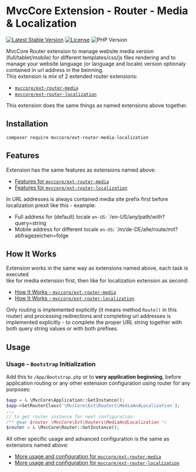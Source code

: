 # MvcCore Extension - Router - Media & Localization

[![Latest Stable Version](https://img.shields.io/badge/Stable-v4.3.1-brightgreen.svg?style=plastic)](https://github.com/mvccore/ext-router-media-localization/releases)
[![License](https://img.shields.io/badge/Licence-BSD-brightgreen.svg?style=plastic)](https://mvccore.github.io/docs/mvccore/4.0.0/LICENCE.md)
![PHP Version](https://img.shields.io/badge/PHP->=5.3-brightgreen.svg?style=plastic)

MvcCore Router extension to manage website media version (full/tablet/mobile) for different templates/css/js files rendering and to manage your website language (or language and locale) version optionaly contained in url address in the beinning.  
This extension is mix of 2 extended router extensions:
- [`mvccore/ext-router-media`](https://github.com/mvccore/ext-router-media)
- [`mvccore/ext-router-localization`](https://github.com/mvccore/ext-router-localization)  

This extension does the same things as named extensions above together.

## Installation
```shell
composer require mvccore/ext-router-media-localization
```

## Features
Extension has the same features as extensions named above:
- [Features for `mvccore/ext-router-media`](https://github.com/mvccore/ext-router-media#user-content-2-features)
- [Features for `mvccore/ext-router-localization`](https://github.com/mvccore/ext-router-localization#user-content-2-features)

In URL addresses is always contained media site prefix first before localization prexit like this - example:
- Full address for (default) locale `en-US`: `/en-US/any/path/with?query=string
- Mobile address for different locale `en-US`: `/m/de-DE/alle/route/mit?abfragezeichen=folge

## How It Works
Extension works in the same way as extensions named above, each task is executed  
like for media extension first, then like for localization extension as second:
- [How It Works - `mvccore/ext-router-media`](https://github.com/mvccore/ext-router-media#user-content-3-how-it-works)
- [How It Works - `mvccore/ext-router-localization`](https://github.com/mvccore/ext-router-localization#user-content-3-how-it-works)

Only routing is implemented explicitly (it means method `Route()` in this router) and processing redirections and completing url addresses is implemented explicitly - to complete the proper URL string together with both query string values or with both prefixes.

## Usage

### Usage - `Bootstrap` Initialization

Add this to `/App/Bootstrap.php` or to **very application beginning**, 
before application routing or any other extension configuration
using router for any purposes:

```php
$app = & \MvcCore\Application::GetInstance();
$app->SetRouterClass('\MvcCore\Ext\Routers\MediaAndLocalization');
...
// to get router instance for next configuration:
/** @var $router \MvcCore\Ext\Routers\MediaAndLocalization */
$router = & \MvcCore\Router::GetInstance();
```

All other specific usage and advanced configuration is the same as extensions named above:
- [More usage and configuration for `mvccore/ext-router-media`](https://github.com/mvccore/ext-router-media#user-content-42-usage---media-url-prefixes-and-allowed-media-versions)
- [More usage and configuration for `mvccore/ext-router-localization`](https://github.com/mvccore/ext-router-localization#user-content-42-usage---default-localization)
